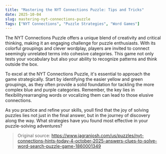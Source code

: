 ```yaml
---
title: "Mastering the NYT Connections Puzzle: Tips and Tricks"
date: 2025-10-04
slug: mastering-nyt-connections-puzzle
Tags: ["NYT Connections", "Puzzle Strategies", "Word Games"]
---
```


The NYT Connections Puzzle offers a unique blend of creativity and critical thinking, making it an engaging challenge for puzzle enthusiasts. With its colorful groupings and clever wordplay, players are invited to connect seemingly unrelated terms into cohesive categories. This game not only tests your vocabulary but also your ability to recognize patterns and think outside the box.

To excel at the NYT Connections Puzzle, it's essential to approach the game strategically. Start by identifying the easier yellow and green groupings, as they often provide a solid foundation for tackling the more complex blue and purple categories. Remember, the key lies in flexibilityrearranging words or vocalizing them can lead to those elusive connections. 

As you practice and refine your skills, youll find that the joy of solving puzzles lies not just in the final answer, but in the journey of discovery along the way. What strategies have you found most effective in your puzzle-solving adventures?
> Original source: https://www.jagranjosh.com/us/puzzles/nyt-connections-hints-today-4-october-2025-answers-clues-to-solve-word-search-puzzle-game-1860001349